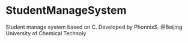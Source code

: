 # StudentManageSystem
Student manage system based on C. Developed by PhonnixS. @Beijing University of Chemical Technoly
